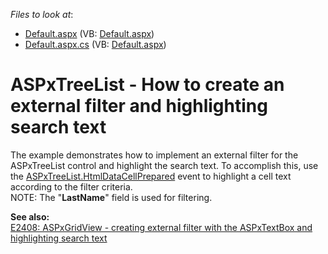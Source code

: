 <!-- default file list -->
*Files to look at*:

* [Default.aspx](./CS/Default.aspx) (VB: [Default.aspx](./VB/Default.aspx))
* [Default.aspx.cs](./CS/Default.aspx.cs) (VB: [Default.aspx](./VB/Default.aspx))
<!-- default file list end -->
# ASPxTreeList - How to create an external filter and highlighting search text


<p>The example demonstrates how to implement an external filter for the ASPxTreeList control and highlight the search text. To accomplish this, use the <a href="https://documentation.devexpress.com/#AspNet/DevExpressWebASPxTreeListASPxTreeList_HtmlDataCellPreparedtopic">ASPxTreeList.HtmlDataCellPrepared</a> event to highlight a cell text according to the filter criteria.<br>NOTE: The "<strong>LastName</strong>" field is used for filtering.</p>
<p><strong>See a</strong><strong>lso:</strong><strong><br> </strong><a href="https://www.devexpress.com/Support/Center/p/E2408">E2408: ASPxGridView - creating external filter with the ASPxTextBox and highlighting search text</a></p>

<br/>


